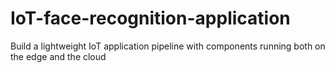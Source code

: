 # IoT-face-recognition-application
Build a lightweight IoT application pipeline with components running both on the edge and the cloud
